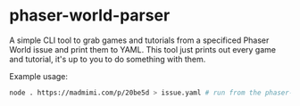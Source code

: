 # phaser-world-parser

A simple CLI tool to grab games and tutorials from a specificed Phaser World issue and print them to YAML.
This tool just prints out every game and tutorial, it's up to you to do something with them.

Example usage:

```bash
node . https://madmimi.com/p/20be5d > issue.yaml # run from the phaser-world-parser directory
```
